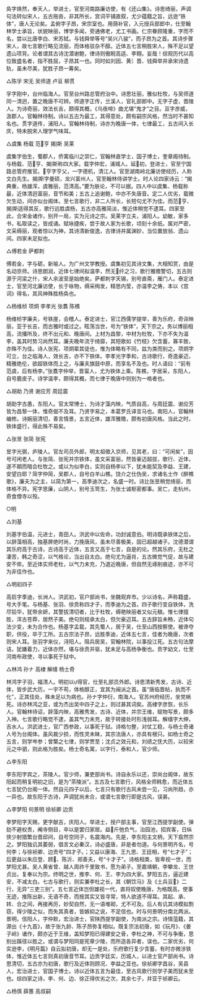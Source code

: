 <!-- { "loadSidebar": true } -->
奂字焕然，奉天人，举进士，官至河南路廉访使，有《还山集》。诗思绮丽，声调句法转似宋人，五古拖沓，非其所长，宫词平铺直叙，尤少蕴籍之旨，远逊“铁体”，唐人无论矣。孟俯字子昂，宋宗室也。用荫补官，入元授兵部郎中，仕至翰林学士承旨，状貌映丽，博学多闻，旁通佛老，尤工书画。仁宗眷顾隆重，字而不名，尝以比唐李白、宋苏轼。与钱舜举等号“吴兴八骏”，而子昂为之首。其诗步骤宋人，故七言歌行略见流丽，而体格驳杂不醇。近体五七言稍胜宋人，殊不足以望遗山项背。论者谓其古诗沈潜谢鲍，律诗则傲睨高适、李翱，妄哉！综观历代以高位致盛名者，指不胜屈，子昂其一也。同时如刘因、黄氵晋、钱舜举并承宋诗遗轨，虽未尽美，犹胜子昂一筹矣。

△陈孚  宋无  吴师道  卢亘  柳贯

孚字刚中，台州临海人。官至台州路总管府治中。诗思壮丽，雅似杜牧，与吴师道同一清迥，置之晚唐不可辨。师道字正传，兰溪人，官礼部郎中。无字子虚，晋陵人。为诗奇丽，效法长吉，颇得其概，《乌夜啼》曲尤堪“鬼才”之目。亘字彦威，汲郡人。官翰林待制。诗以五古为最工，其得意处，颇有嗣宗风格，然当时不甚知名也。贯字道传，浦阳人。官翰林待制，诗亦为晚唐一体，七律最工，五古间入长庆，特未脱宋人理学气味耳。

△虞集  杨载  范亨  揭斯  吴莱

虞集字伯生，蜀郡人，侨寓临川之崇仁，官翰林直学士，国子博士，奎章阁待制。与杨载、范亨、揭斯称四大家。载字仲宏，浦城人。延初，登进士，官至宁国路总管府推官。亨字亨父，一字德机，清江人。官至湖南岭北廉访使经历，人称文白先生。揭斯字曼硕，龙兴富州人，官至翰林侍讲学士。时人论四家诗云：“揭典重，杨雄浑，虞雅丽，范清高。”要为肤论，不可以据。四人中以虞集、杨载称最，近体清迥富丽，音节和美；五古上追谢鲍，中亦不失唐音。定二人优劣，载微欠生动，间亦似台阁体。至七言歌行，非二人所长，长短句尤不为佳。而范亨、揭斯适得其反，歌行远胜虞杨，五古亦高雅简淡，惟近体稍觉不逮耳。四家至此，合宋金诸作，别开一局，实为元诗之宗。吴莱字立夫，浦阳人。幼敏，家多书，私取读之，皆成诵。赋咏捷疾，尝于故人家为长歌，顷刻十余纸。属对严密，文采缛丽，观者惊以为神，其诗清新俊逸，古律诗并属渊妙，当位置放翁、遗山间。四家未足拟也。

△傅若金  萨都刺

傅若金，字与砺，新喻人。为广州文学教授。虞集初见其诗文集，大相知赏，由是名动京师。诗思朗润，近体七律间拟温李，然无纤之习，歌行雅赡警切，五古则源于河梁之什，宋人余波至是始绝矣。萨都刺字天锡，别号直斋，雁门人。泰定进士，官至河北廉访使，长于咏物，缛采绚发，精思内莹，亦温李之俦，本以《宫词》得名，其风神殊胜杨奂也。

△杨维桢  项炯  李孝光  张翥  陈樵

杨维桢字廉夫，号铁崖，会稽人。泰定进士，官江西儒学提举，善为乐府，奇诙映丽，亚于长吉，而古雅时或过之。眩荡当世，号为“铁体”，天下宗之。务以博丽相高，流播所及，终不出元和、晚唐间。上材为昌黎，中材为杜牧，下亦不失为温李，盖其时势习尚然耳。廉夫晚年流于绮靡，其短歌如《竹枝》欠含蓄，寡丰致，亦殊不为佳。诗人张宪、项炯辈其徒也，惟为体略有不同，兹为类而别之。项炯字可立，台之临海人，效长吉，亦不下铁体。李孝光字季和，古诗歌行，奇逸豪迈，精雅绝伦，欲超铁体而上之，与廉夫旗鼓中原，而享名不及也。时人语曰：“前有范虞，后有杨李。”张翥字仲举，晋甯人，尤为铁体上乘。陈樵，字居采，东阳人，自号鹿皮子。诗学温李，颇得其概，而七律于晚唐中则别为一格者也。

△胡助  乃贤  谢应芳  周廷震

胡助字古愚，东阳人。官太常博士，为诗才藻内映，气质自高，与周廷震、谢应芳皆为昌黎一体，惟奇倔不及耳。乃贤字易之，本葛罗氏译言马也。南阳人，官翰林编修。诗婉丽清切，善言情景，五言近体，雄浑雅赡，颇有初唐风格。当此之时，铁体盛行，得此殊不易矣。

△张昱  张简  张宪

昱字光弼，庐陵人。官左司员外郎，明太祖徵入京师，见其老，曰：“可闲矣”，因号可闲老人。与张简、张宪并宗铁体，虽文采富丽，然皆豪迈超拔，歌行、近体，遂不期而暗合杜牧之。或以为似李白，实则自杨李以下，犹未能契及李益、王建，安望白耶？简字仲简，吴郡人，自号白羊山樵。饶介之仕伪吴，求诸名士作《醉樵歌》，廉夫为之主，以简为第一，高季迪次之，名盛一时。诗比张昱稍觉绮丽，而体格不异。宪字思廉，山阴人，别号玉笥生，为张士诚枢密都事。吴亡，走杭州，奇食僧寺以殁。

○明

△刘基

刘基字伯温，元进士，青田人。洪武中以佐命，功封诚意伯。明诗既承铁体之后，以辞藻相高，独基屏绝时尚，力挽唐风，虽未尽善极美，固已超越诸子。沈德潜谓其乐府高于古诗，古诗高于近体，五言又高于七言，自是的论。然其乐府，无杜之凄苦，韩之奇涩，以气格论，当出自太白。绝句尤为逼肖，五古微觉气促，故与建安不侔。至近体实师老杜，以气力未充，乃退近晚唐，但自然无琢削痕迹，亦不可为非佳作也。

△明初四子

高启字季迪，长洲人。洪武初，官户部尚书，坐魏观弃市。少以诗名，声称籍盛，号大手笔。与杨基、张羽、徐贲称四才子，而季迪为之首。四子歌行变自铁体，洗尽铅华，犹带余妍，其警拔清切者，比于杜牧，缛艳映丽者又似元稹。惟七律擅胜，浑古苍莽，居然子美。绝句则规承太白，但欠豪迈耳。五古辞旨未畅，近体句法少变，未为合作也。杨基字孟载，其先蜀人，居于吴，仕至山西按察使。被谗夺职，供役，卒于工所。五古宗法子昂，远胜季迪，近体五七言，佳者为晚唐，次者则宋人耳。张羽字来仪，浔阳人。阻兵居吴，官翰林院，以事投江死。五古句法摩诘，犹嫌着力，近体亦然，堪与徐贲并驱，犹未足与高杨争衡也。贲字幼文，仕至河南布政使，寻以事死于狱中。

△林鸿  孙ナ  高棣  解缙  杨士奇

林鸿字子羽，福清人。明初以得官，仕至礼部员外郎。诗思清新秀发，古诗、近体，皆步武大历，一宇不苟，体格醇正，宜其为闽派之首。虽“唐临晋帖，执而不化”，正其佳处，殊未足以为病也。孙ナ字仲衍，南海人。官苏州府经历，坐党祸死。诗亦林鸿之亚，或为杰出吴中四子之上，则过甚其词矣。高棣字彦恢，长乐人。官翰林待诏，辞藻内映，高雅秀发，古诗、近体，并宗王维，赋物写景，颇多入神。七言歌行略觉不逮，盖其气力未充，故于转接处时形浅弱耳。解缙字大绅，吉水人。洪武进士，官广西参政，以事死于狱。诗格匀整，对仗工稳，与杨士奇诸人号为台阁体。虽风裁少损，而性灵未昧，其宗法唐人，亦具有根只。如杨士奇之五言，则学岑参；曾檠之七律，则学贾至；沈贞之效元和，刘绩之怃大历，以较宋元之中驷，则此格为胜矣。杨士奇名寓，以字行，泰和人，官少师。

△李东阳

李东阳字宾之，茶陵人。官少师，兼吏部尚书。诗自永乐以还，崇尚台阁体，故东阳起而稍复明初之旧，是为“茶陵派”。五古及七言歌行，风格全师韩愈，而近体五七言犹仍台阁一体。然自元四子以后，七言只有歌行古风未尝一见，习尚所趋，亦一异也。故东阳于古诗，声调犹尚未合，或谓七言歌行即是古风，误甚。

△李梦阳  何景明  徐祯卿  边贡

李梦阳字天赐，更字献吉，庆阳人。举进士，授户部主事，官至江西提学副使。弹劾不避权贵，阉寺侧目，卒以是罢归家居。益斤弛负气，治园池，招宾客，日纵侠少射猎繁台晋邱间，自号空同子，名震海内。先是，李东阳主文柄，天下翕然宗之。梦阳独讥其萎弱，倡言文必秦汉，诗必盛唐，非是者勿道。与何景明齐名，号何李；与徐祯卿、边贡号“四才子。；又益以康海、王九思、王廷相，号“七才子”；后更益以朱应登、顾、陈沂、郑善夫，号“十才子”。诗格相类，皆卑视一世，而梦阳尤甚。吴人黄省曾、越人周祚千里致书，愿为弟子。至嘉靖朝，李攀龙、王世贞出，复奉以为宗。终明之世，推李、何、王、李为四大家。梦阳五古，逼近建安，不减太白。七古与歌行，则实兼李杜之长，其《朝饮马》及《土兵豆》二行，无异“三吏三别”。五七言近体岂但雄视一代，直将奴使晚唐，为格既高，使事无迹，推陈出新，无语不奇，而按其实又皆寻常，特人欲道不得耳。其起、承、转、合之间，再接再厉，妙契自然，无一语堆砌，尤不可及。后人有讥其诗模拟剽窃，得少陵之似，而失其真者，皆嫉抑之说，不足信也。时与何景明分南北两派。景明，信阳人，字仲默，宏治进士，官陕西提学副使，为南派之宗。诗情菹籍，其源出《十九首》，故于张九龄、陈子昂弥复相似。既复宗法初唐，如《玩月》、《姜子岭》诸作，颇亦近于王维，盖知梦阳已得建安之骨，李杜之神，不可与争衡，思别出蹊径以胜之。或谓与梦阳同是宪章少陵，而所造各异者，误也。二家优劣，何实逊李，《明月篇》自云拟初唐，却无一是处，乐府歌行复少含蓄，有时亦微涉铁体，惟近体五七言则真初唐音节耳。边贡字廷实，历城人，以进士官产部尚书。诗思清切，五古亦为初唐，歌行及近体则顾况、李益之亚也。徐祯卿字昌谷，吴县人，宏治进士，官国子博士。诗以近体五言为最佳，至古风歌行则学子美而犹未至也。综四家之诗，李、何、边、徐正得优劣之次，其余七子，并亚于祯卿云。

△杨慎  薛蕙  高叔嗣

